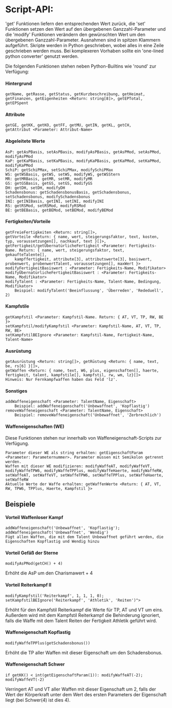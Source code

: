 # Script-API:
'get' Funktionen liefern den entsprechenden Wert zurück, die 'set' Funktionen setzen den Wert auf den übergebenen Ganzzahl-Parameter und die 'modify' Funktionen verändern den gewünschten Wert um den übergebenen Ganzzahl-Parameter. Ausnahmen sind in spitzen Klammern aufgeführt. Skripte werden in Python geschrieben, wobei alles in eine Zeile geschrieben werden muss. Bei komplexeren Vorhaben sollte ein 'one-lined python converter' genutzt werden.

Die folgenden Funktionen stehen neben Python-Builtins wie 'round' zur Verfügung:

#### Hintergrund
    getName, getRasse, getStatus, getKurzbeschreibung, getHeimat, getFinanzen, getEigenheiten <Return: string[8]>, getEPTotal, getEPSpent

#### Attribute
    getGE, getKK, getKO, getFF, getMU, getIN, getKL, getCH,
    getAttribut <Parameter: Attribut-Name>

#### Abgeleitete Werte
    AsP: getAsPBasis, setAsPBasis, modifyAsPBasis, getAsPMod, setAsPMod, modifyAsPMod
    KaP: getKaPBasis, setKaPBasis, modifyKaPBasis, getKaPMod, setKaPMod, modifyKaPMod
    SchiP: getSchiPMax, setSchiPMax, modifySchiPMax
    WS: getWSBasis, getWS, setWS, modifyWS, getWSStern
    MR: getMRBasis, getMR, setMR, modifyMR
    GS: getGSBasis, getGS, setGS, modifyGS
    DH: getDH, setDH, modifyDH
    Schadensbonus: getSchadensbonusBasis, getSchadensbonus, setSchadensbonus, modifySchadensbonus
    INI: getINIBasis, getINI, setINI, modifyINI
    RS: getRSMod, setRSMod, modifyRSMod
    BE: getBEBasis, getBEMod, setBEMod, modifyBEMod

#### Fertigkeiten/Vorteile
    getFreieFertigkeiten <Return: string[]>,
    getVorteile <Return: { name, wert, steigerungsfaktor, text, kosten, typ, voraussetzungen[], nachkauf, text }[]>,
    getFertigkeit/getÜbernatürlicheFertigkeit <Parameter: Fertigkeits-Name. Return: { name, wert, steigerungsfaktor, text, gekaufteTalente[],
        kampffertigkeit, attribute[3], attributswerte[3], basiswert, probenwert, probenwertTalent, voraussetzungen[], maxWert }>
    modifyFertigkeitBasiswert : <Parameter: Fertigkeits-Name, Modifikator>
    modifyÜbernatürlicheFertigkeitBasiswert : <Parameter: Fertigkeits-Name, Modifikator>
    modifyTalent : <Parameter: Fertigkeits-Name, Talent-Name, Bedingung, Modifikator>
        Beispiel: modifyTalent('Beeinflussung', 'Überreden', 'Rededuell', 2)
    
#### Kampfstile
    getKampfstil <Parameter: Kampfstil-Name. Return: { AT, VT, TP, RW, BE }>
    setKampfstil/modifyKampfstil <Parameter: Kampfstil-Name, AT, VT, TP, RW, BE>
    setKampfstilBEIgnore <Parameter: Kampfstil-Name, Fertigkeit-Name, Talent-Name>

#### Ausrüstung
    getAusrüstung <Return: string[]>, getRüstung <Return: { name, text, be, rs[6] }[]>,
    getWaffen <Return: { name, text, W6, plus, eigenschaften[], haerte, fertigkeit, talent, kampfstile[], kampfstil, rw, wm, lz}[]>
    Hinweis: Nur Fernkampfwaffen haben das Feld 'lz'.

#### Sonstiges
    addWaffeneigenschaft <Parameter: TalentName, Eigenschaft>
        Beispiel: addWaffeneigenschaft('Unbewaffnet', 'Kopflastig')
    removeWaffeneigenschaft <Parameter: TalentName, Eigenschaft>
        Beispiel: removeWaffeneigenschaft('Unbewaffnet', 'Zerbrechlich')
#### Waffeneigenschaften (WE)
Diese Funktionen stehen nur innerhalb von Waffeneigenschaft-Scripts zur Verfügung.

    Parameter dieser WE als string erhalten: getEigenschaftParam <Parameter: Parameternummer>. Parameter müssen mit Semikolon getrennt werden.  
    Waffen mit dieser WE modifizieren: modifyWaffeAT, modifyWaffeVT, modifyWaffeTPW6, modifyWaffeTPPlus, modifyWaffeHaerte, modifyWaffeRW, setWaffeAT, setWaffeVT, setWaffeTPW6, setWaffeTPPlus, setWaffeHaerte, setWaffeRW
	Aktuelle Werte der Waffe erhalten: getWaffenWerte <Return: { AT, VT, RW, TPW6, TPPlus, Haerte, Kampfstil }>
       
## Beispiele

#### Vorteil Waffenloser Kampf
    addWaffeneigenschaft('Unbewaffnet', 'Kopflastig'); addWaffeneigenschaft('Unbewaffnet', 'Wendig')
    Fügt allen Waffen, die mit dem Talent Unbewaffnet geführt werden, die Eigenschaften Kopflastig und Wendig hinzu

#### Vorteil Gefäß der Sterne
    modifyAsPMod(getCH() + 4)
Erhöht die AsP um den Charismawert + 4

#### Vorteil Reiterkampf II
    modifyKampfstil('Reiterkampf', 1, 1, 1, 0); setKampfstilBEIgnore('Reiterkampf', 'Athletik', 'Reiten')">
Erhöht für den Kampfstil Reiterkampf die Werte für TP, AT und VT um eins. Außerdem wird mit dem Kampfstil Reiterkampf die Behinderung ignoriert, falls die Waffe mit dem Talent Reiten der Fertigkeit Athletik geführt wird.

#### Waffeneigenschaft Kopflastig
    modifyWaffeTPPlus(getSchadensbonus())
Erhöht die TP aller Waffen mit dieser Eigenschaft um den Schadensbonus.

#### Waffeneigenschaft Schwer
    if getKK() < int(getEigenschaftParam(1)): modifyWaffeAT(-2); modifyWaffeVT(-2)
Verringert AT und VT aller Waffen mit dieser Eigenschaft um 2, falls der Wert der Körperkraft unter dem Wert des ersten Parameters der Eigenschaft liegt (bei Schwer(4) ist dies 4).